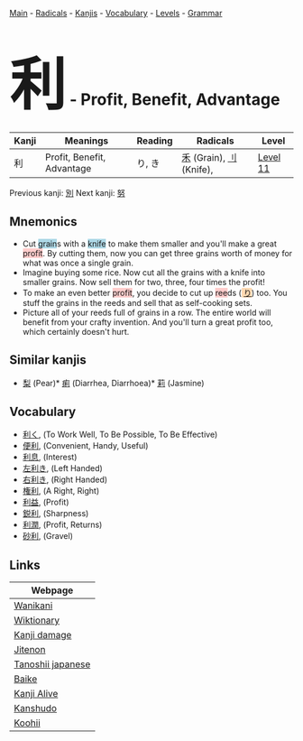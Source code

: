 <style> bigfont {font-size: 100px}</style>
[Main](../README.md) -
[Radicals](../radicals.md) -
[Kanjis](../kanjis.md) -
[Vocabulary](../vocabulary.md) -
[Levels](../levels.md) -
[Grammar](../grammar.md)
# <bigfont> 利</bigfont> - Profit, Benefit, Advantage 

| Kanji | Meanings | Reading | Radicals | Level |
| --- | --- | --- | --- | --- |
| 利 | Profit, Benefit, Advantage | り, き | [禾](../radicals/禾.md) (Grain), [刂](../radicals/刂.md) (Knife),  | [Level 11](../levels/wk_level11.md) |

Previous kanji: [別](別.md) Next kanji: [努](努.md) 

## Mnemonics
 * Cut <span style="background-color:#ADD8E6"> grain</span>s with a <span style="background-color:#ADD8E6"> knife</span> to make them smaller and you'll make a great <span style="background-color:#ffcccb"> profit</span>. By cutting them, now you can get three grains worth of money for what was once a single grain. 
* Imagine buying some rice. Now cut all the grains with a knife into smaller grains. Now sell them for two, three, four times the profit!
* To make an even better <span style="background-color:#ffcccb"> profit</span>, you decide to cut up <span style="background-color:#ffcccb"> ree</span>ds (<span style="background-color:#fed8b1"> [り](https://jisho.org/search/り)</span>) too. You stuff the grains in the reeds and sell that as self-cooking sets.
* Picture all of your reeds full of grains in a row. The entire world will benefit from your crafty invention. And you'll turn a great profit too, which certainly doesn't hurt.


## Similar kanjis
 * [梨](梨.md) (Pear)* [痢](痢.md) (Diarrhea, Diarrhoea)* [莉](莉.md) (Jasmine)


## Vocabulary
 * [利く](../vocabulary/利.md), (To Work Well, To Be Possible, To Be Effective)
* [便利](../vocabulary/利.md), (Convenient, Handy, Useful)
* [利息](../vocabulary/利.md), (Interest)
* [左利き](../vocabulary/利.md), (Left Handed)
* [右利き](../vocabulary/利.md), (Right Handed)
* [権利](../vocabulary/利.md), (A Right, Right)
* [利益](../vocabulary/利.md), (Profit)
* [鋭利](../vocabulary/利.md), (Sharpness)
* [利潤](../vocabulary/利.md), (Profit, Returns)
* [砂利](../vocabulary/利.md), (Gravel)



## Links 

| Webpage |
| --- |
| [Wanikani          ](https://www.wanikani.com/kanji/利) |
| [Wiktionary        ](https://en.wiktionary.org/wiki/利) |
| [Kanji damage      ](http://www.kanjidamage.com/kanji/search?utf8=✓&q=利) |
| [Jitenon           ](https://jitenon.com/kanji/利) |
| [Tanoshii japanese ](https://www.tanoshiijapanese.com/dictionary/kanji.cfm?k=利) |
| [Baike             ](https://baike.baidu.com/item/利) |
| [Kanji Alive       ](https://app.kanjialive.com/利) |
| [Kanshudo          ](https://www.kanshudo.com/searchmn?q=利) |
| [Koohii            ](https://kanji.koohii.com/study/kanji/利) |
